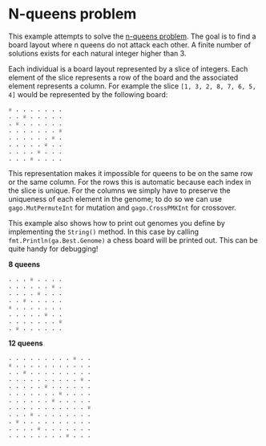 # N-queens problem

This example attempts to solve the [n-queens problem](https://developers.google.com/optimization/puzzles/queens). The goal is to find a board layout where n queens do not attack each other. A finite number of solutions exists for each natural integer higher than 3.

Each individual is a board layout represented by a slice of integers. Each element of the slice represents a row of the board and the associated element represents a column. For example the slice `[1, 3, 2, 8, 7, 6, 5, 4]` would be represented by the following board:

    ♕ . . . . . . .
    . . ♕ . . . . .
    . ♕ . . . . . .
    . . . . . . . ♕
    . . . . . . ♕ .
    . . . . . ♕ . .
    . . . . ♕ . . .
    . . . ♕ . . . .

This representation makes it impossible for queens to be on the same row or the same column. For the rows this is automatic because each index in the slice is unique. For the columns we simply have to preserve the uniqueness of each element in the genome; to do so we can use `gago.MutPermuteInt` for mutation and `gago.CrossPMXInt` for crossover.

This example also shows how to print out genomes you define by implementing the `String()` method. In this case by calling `fmt.Println(ga.Best.Genome)` a chess board will be printed out. This can be quite handy for debugging!

**8 queens**

    . . . ♕ . . . .
    . . . . . . ♕ .
    . . . . ♕ . . .
    . . ♕ . . . . .
    ♕ . . . . . . .
    . . . . . ♕ . .
    . . . . . . . ♕
    . ♕ . . . . . .

**12 queens**

    . . . . . . . . . ♕ . .
    ♕ . . . . . . . . . . .
    . . ♕ . . . . . . . . .
    . . . . . . . . . . ♕ .
    . . . . . ♕ . . . . . .
    . . . . . . . ♕ . . . .
    . . . . . . ♕ . . . . .
    . . . . . . . . . . . ♕
    . . . ♕ . . . . . . . .
    . ♕ . . . . . . . . . .
    . . . . ♕ . . . . . . .
    . . . . . . . . ♕ . . .
